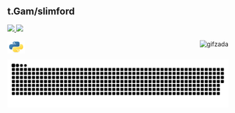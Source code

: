## t.Gam/slimford

<div>
  <a href="https://github.com/tdeccy">
  <img height="180em" src="https://github-readme-stats.vercel.app/api?username=tdeccy&show_icons=true&theme=dark&include_all_commits=true&count_private=true"/>
  <img height="180em" src="https://github-readme-stats.vercel.app/api/top-langs/?username=tdeccy&theme=dark"/>
</div>
  
<div style="display: inline_block"><br>
  <img align="center" alt="Python" height="30" width="40" src="https://raw.githubusercontent.com/devicons/devicon/master/icons/python/python-original.svg">
  <img align="right" alt="gifzada" src="https://cdn.discordapp.com/attachments/836063179649450004/876622678792994836/a_50ada62b2aeb9ab7c25d1b56e4c83601.gif">
  
  
  ![Snake animation](https://github.com/tdeccy/tdeccy/blob/output/github-contribution-grid-snake.svg)
</div>
  
##
